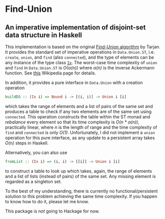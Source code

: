# Find-Union 

## An imperative implementation of disjoint-set data structure in Haskell

This implementation is based on the original [Find-Union
algorithm](https://dl.acm.org/citation.cfm?id=321884) by Tarjan. It provides
the standard set of imperative operations in `Data.Union.ST`, i.e. `create`,
`union`, and `find` (also `connected`), and the type of elements can be any
instance of the type class
[`Ix`](https://www.haskell.org/onlinereport/haskell2010/haskellch19.html).
The worst-case time complexity of `union` and `find` in `Data.Union.ST` is
*O(α(n))* where *α(n)* is the inverse Ackermann function. See
[this](https://en.wikipedia.org/wiki/Disjoint-set_data_structure) Wikipedia
page for details.

In addition, it provides a pure interface in `Data.Union` with a creation operation
```haskell
buildDS :: (Ix i) => Bound i -> [(i, i)] -> Union i [i]
```
which takes the range of elements and a list of pairs of the same set and
produces a table to check if any two elements are of the same set using
`connected`. This operation constructs the table within the ST monad and
*rebalance* every element so that its time complexity is *O(n * α(n))*,
practically linear, where *n* is the length of range and the time complexity of
`find` and `connected` is only *O(1)*. Unfortunately, I did not implement a
`union` operation for this pure interface, as any update to a persistent array
takes *O(n)* steps in Haskell. 

Alternatively, you can also use 
```haskell
fromList :: (Ix i) => (i, i) -> [[i]] -> Union i [i]
```
to construct a table to look up which takes, again, the range of elements and a
list of lists (instead of pairs) of the same set. Any missing element is
regarded as a singleton set. 

To the best of my understanding, there is currently no
functional/persistent solution to this problem achieving the same time
complexity. If you happen to know how to do it, please let me know. 

This package is *not* going to Hackage for now.
